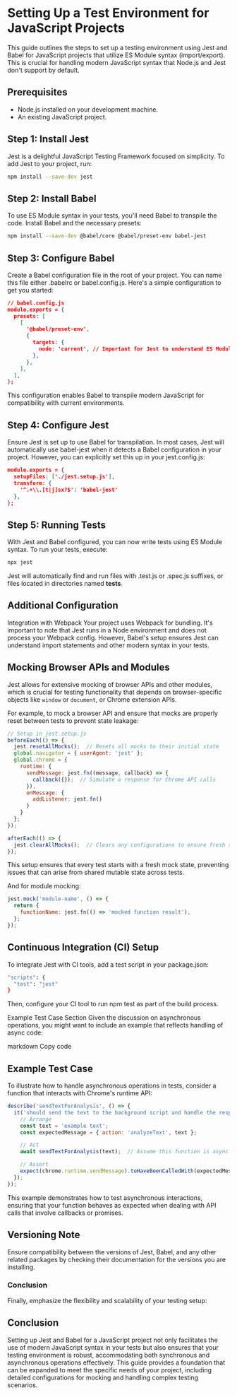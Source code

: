 # Setting Up a Test Environment for JavaScript Projects

This guide outlines the steps to set up a testing environment using Jest and Babel for JavaScript projects that utilize ES Module syntax (import/export). This is crucial for handling modern JavaScript syntax that Node.js and Jest don't support by default.

## Prerequisites
- Node.js installed on your development machine.
- An existing JavaScript project.

## Step 1: Install Jest
Jest is a delightful JavaScript Testing Framework focused on simplicity. To add Jest to your project, run:
```bash
npm install --save-dev jest
```

## Step 2: Install Babel
To use ES Module syntax in your tests, you'll need Babel to transpile the code. Install Babel and the necessary presets:
```bash
npm install --save-dev @babel/core @babel/preset-env babel-jest
```

## Step 3: Configure Babel
Create a Babel configuration file in the root of your project. You can name this file either .babelrc or babel.config.js. Here's a simple configuration to get you started:
```json
// babel.config.js
module.exports = {
  presets: [
    [
      '@babel/preset-env',
      {
        targets: {
          node: 'current', // Important for Jest to understand ES Modules
        },
      },
    ],
  ],
};
```

This configuration enables Babel to transpile modern JavaScript for compatibility with current environments.

## Step 4: Configure Jest
Ensure Jest is set up to use Babel for transpilation. In most cases, Jest will automatically use babel-jest when it detects a Babel configuration in your project. However, you can explicitly set this up in your jest.config.js:
```json
module.exports = {
  setupFiles: ['./jest.setup.js'],
  transform: {
    '^.+\\.[t|j]sx?$': 'babel-jest'
  },
};
```

## Step 5: Running Tests
With Jest and Babel configured, you can now write tests using ES Module syntax. To run your tests, execute:
```bash
npx jest
```

Jest will automatically find and run files with .test.js or .spec.js suffixes, or files located in directories named __tests__.

## Additional Configuration
Integration with Webpack
Your project uses Webpack for bundling. It's important to note that Jest runs in a Node environment and does not process your Webpack config. However, Babel's setup ensures Jest can understand import statements and other modern syntax in your tests.

## Mocking Browser APIs and Modules

Jest allows for extensive mocking of browser APIs and other modules, which is crucial for testing functionality that depends on browser-specific objects like `window` or `document`, or Chrome extension APIs.

For example, to mock a browser API and ensure that mocks are properly reset between tests to prevent state leakage:

```javascript
// Setup in jest.setup.js
beforeEach(() => {
  jest.resetAllMocks();  // Resets all mocks to their initial state
  global.navigator = { userAgent: 'jest' };
  global.chrome = {
    runtime: {
      sendMessage: jest.fn((message, callback) => {
        callback({});  // Simulate a response for Chrome API calls
      }),
      onMessage: {
        addListener: jest.fn()
      }
    }
  };
});

afterEach(() => {
  jest.clearAllMocks();  // Clears any configurations to ensure fresh setup for each test
});
```

This setup ensures that every test starts with a fresh mock state, preventing issues that can arise from shared mutable state across tests.

And for module mocking:

```javascript
jest.mock('module-name', () => {
  return {
    functionName: jest.fn(() => 'mocked function result'),
  };
});
```

## Continuous Integration (CI) Setup
To integrate Jest with CI tools, add a test script in your package.json:
```bash
"scripts": {
  "test": "jest"
}
```

Then, configure your CI tool to run npm test as part of the build process.

Example Test Case Section
Given the discussion on asynchronous operations, you might want to include an example that reflects handling of async code:

markdown
Copy code
## Example Test Case

To illustrate how to handle asynchronous operations in tests, consider a function that interacts with Chrome's runtime API:

```javascript
describe('sendTextForAnalysis', () => {
  it('should send the text to the background script and handle the response', async () => {
    // Arrange
    const text = 'example text';
    const expectedMessage = { action: 'analyzeText', text };

    // Act
    await sendTextForAnalysis(text);  // Assume this function is async

    // Assert
    expect(chrome.runtime.sendMessage).toHaveBeenCalledWith(expectedMessage, expect.any(Function));
  });
});
```
This example demonstrates how to test asynchronous interactions, ensuring that your function behaves as expected when dealing with API calls that involve callbacks or promises.

## Versioning Note
Ensure compatibility between the versions of Jest, Babel, and any other related packages by checking their documentation for the versions you are installing.

### Conclusion

Finally, emphasize the flexibility and scalability of your testing setup:


## Conclusion

Setting up Jest and Babel for a JavaScript project not only facilitates the use of modern JavaScript syntax in your tests but also ensures that your testing environment is robust, accommodating both synchronous and asynchronous operations effectively. This guide provides a foundation that can be expanded to meet the specific needs of your project, including detailed configurations for mocking and handling complex testing scenarios.